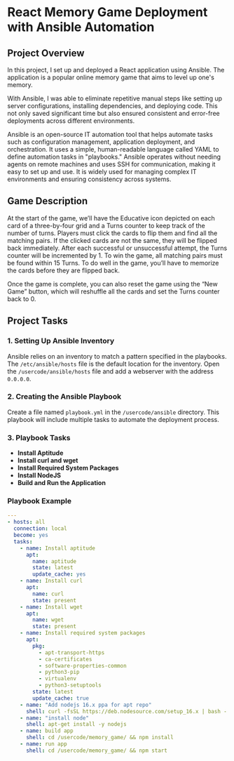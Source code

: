 # React Memory Game Deployment with Ansible Automation

## Project Overview

In this project, I set up and deployed a React application using Ansible. The application is a popular online memory game that aims to level up one's memory.

With Ansible, I was able to eliminate repetitive manual steps like setting up server configurations, installing dependencies, and deploying code. This not only saved significant time but also ensured consistent and error-free deployments across different environments.

Ansible is an open-source IT automation tool that helps automate tasks such as configuration management, application deployment, and orchestration. It uses a simple, human-readable language called YAML to define automation tasks in "playbooks." Ansible operates without needing agents on remote machines and uses SSH for communication, making it easy to set up and use. It is widely used for managing complex IT environments and ensuring consistency across systems.


## Game Description

At the start of the game, we’ll have the Educative icon depicted on each card of a three-by-four grid and a Turns counter to keep track of the number of turns. Players must click the cards to flip them and find all the matching pairs. If the clicked cards are not the same, they will be flipped back immediately. After each successful or unsuccessful attempt, the Turns counter will be incremented by 1. To win the game, all matching pairs must be found within 15 Turns. To do well in the game, you’ll have to memorize the cards before they are flipped back.

Once the game is complete, you can also reset the game using the “New Game” button, which will reshuffle all the cards and set the Turns counter back to 0.

## Project Tasks

### 1. Setting Up Ansible Inventory

Ansible relies on an inventory to match a pattern specified in the playbooks. The `/etc/ansible/hosts` file is the default location for the inventory. Open the `/usercode/ansible/hosts` file and add a webserver with the address `0.0.0.0`.

### 2. Creating the Ansible Playbook

Create a file named `playbook.yml` in the `/usercode/ansible` directory. This playbook will include multiple tasks to automate the deployment process.

### 3. Playbook Tasks

- **Install Aptitude**
- **Install curl and wget**
- **Install Required System Packages**
- **Install NodeJS**
- **Build and Run the Application**

### Playbook Example

```yaml
---
- hosts: all
  connection: local
  become: yes
  tasks:
    - name: Install aptitude
      apt:
        name: aptitude
        state: latest
        update_cache: yes
    - name: Install curl
      apt:
        name: curl
        state: present
    - name: Install wget
      apt:
        name: wget
        state: present
    - name: Install required system packages
      apt:
        pkg:
          - apt-transport-https
          - ca-certificates
          - software-properties-common
          - python3-pip
          - virtualenv
          - python3-setuptools
        state: latest
        update_cache: true
    - name: "Add nodejs 16.x ppa for apt repo"
      shell: curl -fsSL https://deb.nodesource.com/setup_16.x | bash -
    - name: "install node"
      shell: apt-get install -y nodejs
    - name: build app
      shell: cd /usercode/memory_game/ && npm install
    - name: run app
      shell: cd /usercode/memory_game/ && npm start
